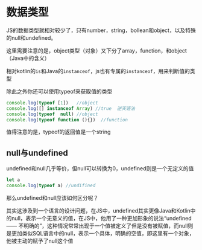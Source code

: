 # 数据类型

JS的数据类型就相对较少了，只有number，string，bollean和object，以及特殊的null和undefined。

这里需要注意的是，object类型（对象）又下分了array，function，和object（Java中的含义）

相对kotlin的`is`和Java的`instanceof`，js也有专属的`instanceof`，用来判断值的类型

除此之外你还可以使用typeof来获取值的类型

```js
console.log(typeof [1])   //object
console.log([] instanceof Array) //true  逆天语法
console.log(typeof  null) //object
console.log(typeof function (){})  //function
```

 值得注意的是，typeof的返回值是一个string

## null与undefined

undefined和null几乎等价，但null可以转换为0，undefined则是一个无定义的值

```js
let a  
console.log(typeof a) //undifined
```

那么undefined和null应该如何区分呢？

其实这涉及到一个语言的设计问题，在JS中，undefined其实更像Java和Kotlin中的null，表示一个无意义的值，在JS中，他用了一种更加形象的说法“undefined—— 不明确的”，这种情况常常出现于一个值被定义了但是没有被赋值，而null则是更加类似SQL语言中的null，表示一个具体，明确的空值，即这里有一个对象，他被主动的赋予了null这个值




